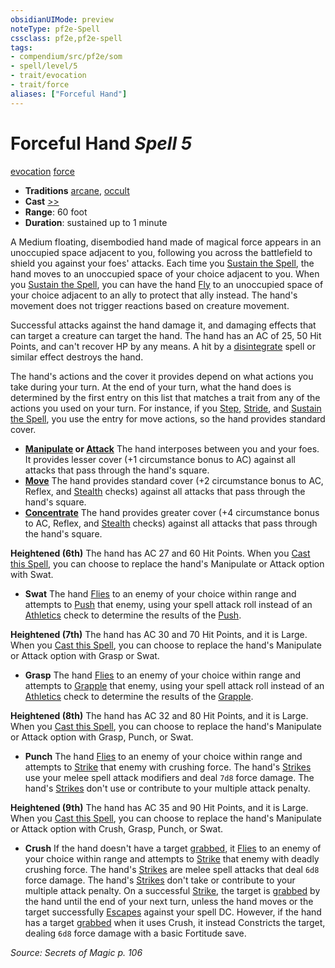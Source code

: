 ```yaml
---
obsidianUIMode: preview
noteType: pf2e-Spell
cssclass: pf2e,pf2e-spell
tags:
- compendium/src/pf2e/som
- spell/level/5
- trait/evocation
- trait/force
aliases: ["Forceful Hand"]
---
```

# Forceful Hand *Spell 5*   
[evocation](rules/traits/evocation.md "Evocation School Trait")  [force](rules/traits/force.md "Force Energy & Element Trait")  

- **Traditions** [arcane](rules/traits/arcane.md "Arcane Tradition Trait"), [occult](rules/traits/occult.md "Occult Tradition Trait")
- **Cast** [>>](rules/core-rulebook/chapter-9-playing-the-game.md#Actions "Two-Action") 
- **Range**: 60 foot
- **Duration**: sustained up to 1 minute

A Medium floating, disembodied hand made of magical force appears in an unoccupied space adjacent to you, following you across the battlefield to shield you against your foes' attacks. Each time you [Sustain the Spell](rules/actions/sustain-a-spell.md), the hand moves to an unoccupied space of your choice adjacent to you. When you [Sustain the Spell](rules/actions/sustain-a-spell.md), you can have the hand [Fly](rules/actions/fly.md) to an unoccupied space of your choice adjacent to an ally to protect that ally instead. The hand's movement does not trigger reactions based on creature movement.

Successful attacks against the hand damage it, and damaging effects that can target a creature can target the hand. The hand has an AC of 25, 50 Hit Points, and can't recover HP by any means. A hit by a [disintegrate](compendium/spells/disintegrate.md) spell or similar effect destroys the hand.

The hand's actions and the cover it provides depend on what actions you take during your turn. At the end of your turn, what the hand does is determined by the first entry on this list that matches a trait from any of the actions you used on your turn. For instance, if you [Step](rules/actions/step.md), [Stride](rules/actions/stride.md), and [Sustain the Spell](rules/actions/sustain-a-spell.md), you use the entry for move actions, so the hand provides standard cover.

- **[Manipulate](rules/traits/manipulate.md "Manipulate General Trait") or [Attack](rules/traits/attack.md "Attack Combat Trait")** The hand interposes between you and your foes. It provides lesser cover (+1 circumstance bonus to AC) against all attacks that pass through the hand's square.
- **[Move](rules/traits/move.md "Move Combat Trait")** The hand provides standard cover (+2 circumstance bonus to AC, Reflex, and [Stealth](compendium/skills.md#Stealth) checks) against all attacks that pass through the hand's square.
- **[Concentrate](rules/traits/concentrate.md "Concentrate Action & Ability Trait")** The hand provides greater cover (+4 circumstance bonus to AC, Reflex, and [Stealth](compendium/skills.md#Stealth) checks) against all attacks that pass through the hand's square.

**Heightened (6th)** The hand has AC 27 and 60 Hit Points. When you [Cast this Spell](rules/actions/cast-a-spell.md), you can choose to replace the hand's Manipulate or Attack option with Swat.

- **Swat** The hand [Flies](rules/actions/fly.md) to an enemy of your choice within range and attempts to [Push](rules/actions/shove.md) that enemy, using your spell attack roll instead of an [Athletics](compendium/skills.md#Athletics) check to determine the results of the [Push](rules/actions/shove.md).

**Heightened (7th)** The hand has AC 30 and 70 Hit Points, and it is Large. When you [Cast this Spell](rules/actions/cast-a-spell.md), you can choose to replace the hand's Manipulate or Attack option with Grasp or Swat.

- **Grasp** The hand [Flies](rules/actions/fly.md) to an enemy of your choice within range and attempts to [Grapple](rules/actions/grapple.md) that enemy, using your spell attack roll instead of an [Athletics](compendium/skills.md#Athletics) check to determine the results of the [Grapple](rules/actions/grapple.md).

**Heightened (8th)** The hand has AC 32 and 80 Hit Points, and it is Large. When you [Cast this Spell](rules/actions/cast-a-spell.md), you can choose to replace the hand's Manipulate or Attack option with Grasp, Punch, or Swat.

- **Punch** The hand [Flies](rules/actions/fly.md) to an enemy of your choice within range and attempts to [Strike](rules/actions/strike.md) that enemy with crushing force. The hand's [Strikes](rules/actions/strike.md) use your melee spell attack modifiers and deal `7d8` force damage. The hand's [Strikes](rules/actions/strike.md) don't use or contribute to your multiple attack penalty.

**Heightened (9th)** The hand has AC 35 and 90 Hit Points, and it is Large. When you [Cast this Spell](rules/actions/cast-a-spell.md), you can choose to replace the hand's Manipulate or Attack option with Crush, Grasp, Punch, or Swat.

- **Crush** If the hand doesn't have a target [grabbed](rules/conditions.md#Grabbed), it [Flies](rules/actions/fly.md) to an enemy of your choice within range and attempts to [Strike](rules/actions/strike.md) that enemy with deadly crushing force. The hand's [Strikes](rules/actions/strike.md) are melee spell attacks that deal `6d8` force damage. The hand's [Strikes](rules/actions/strike.md) don't take or contribute to your multiple attack penalty. On a successful [Strike](rules/actions/strike.md), the target is [grabbed](rules/conditions.md#Grabbed) by the hand until the end of your next turn, unless the hand moves or the target successfully [Escapes](rules/actions/escape.md) against your spell DC. However, if the hand has a target [grabbed](rules/conditions.md#Grabbed) when it uses Crush, it instead Constricts the target, dealing `6d8` force damage with a basic Fortitude save.

*Source: Secrets of Magic p. 106*